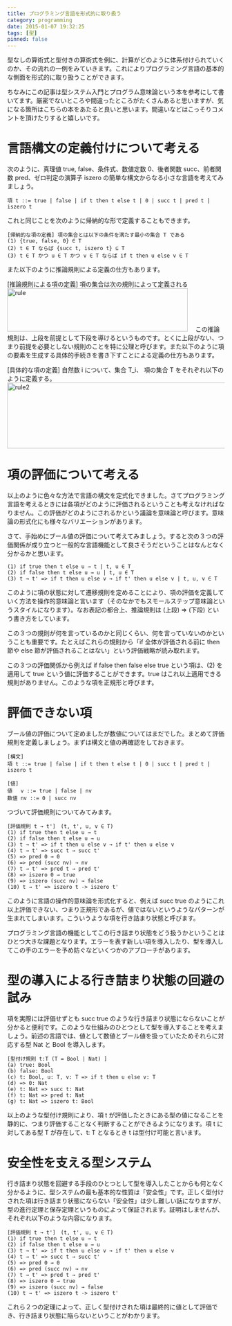 ```yaml
---
title: プログラミング言語を形式的に取り扱う
category: programming
date: 2015-01-07 19:32:25
tags: [型]
pinned: false
---
```


型なしの算術式と型付きの算術式を例に、計算がどのように体系付けられていくのか、その流れの一例をみていきます。これによりプログラミング言語の基本的な側面を形式的に取り扱うことができます。

ちなみにこの記事は型システム入門とプログラム意味論という本を参考にして書いてます。厳密でないところや間違ったところがたくさんあると思いますが、気になる箇所はこちらの本をあたると良いと思います。間違いなどはこっそりコメントを頂けたりすると嬉しいです。

# 言語構文の定義付けについて考える

次のように、真理値 true, false、条件式、数値定数 0、後者関数 succ、前者関数 pred、ゼロ判定の演算子 iszero の簡単な構文からなる小さな言語を考えてみましょう。

```
項 t ::= true | false | if t then t else t | 0 | succ t | pred t | iszero t
```

これと同じことを次のように帰納的な形で定義することもできます。

```
[帰納的な項の定義] 項の集合とは以下の条件を満たす最小の集合 T である
(1) {true, false, 0} ∈ T
(2) t ∈ T ならば {succ t, iszero t} ⊆ T
(3) t ∈ T かつ u ∈ T かつ v ∈ T ならば if t then u else v ∈ T
```

また以下のように推論規則による定義の仕方もあります。

[推論規則による項の定義] 項の集合は次の規則によって定義される
<img src="http://53ningen.com/wp-content/uploads/2015/12/rule.png" alt="rule" width="418" height="100" class="alignnone size-full wp-image-36" />
　この推論規則は、上段を前提として下段を導けるというものです。とくに上段がない、つまり前提を必要としない規則のことを特に公理と呼びます。また以下のように項の要素を生成する具体的手続きを書き下すことによる定義の仕方もあります。

[具体的な項の定義] 自然数 i について、集合 T_i、 項の集合 T をそれぞれ以下のように定義する。
<img src="http://53ningen.com/wp-content/uploads/2015/12/hoge-1.png" alt="rule2" width="825" height="152" class="alignnone size-full wp-image-39" />

# 項の評価について考える

以上のように色々な方法で言語の構文を定式化できました。さてプログラミング言語を考えるときには各項がどのように評価されるということも考えなければなりません。この評価がどのようにされるかという議論を意味論と呼びます。意味論の形式化にも様々なバリエーションがあります。

さて、手始めにブール値の評価について考えてみましょう。すると次の３つの評価関係が成り立つと一般的な言語機能として良さそうだということはなんとなく分かるかと思います。

```
(1) if true then t else u → t | t, u ∈ T
(2) if false then t else u → u | t, u ∈ T
(3) t → t' => if t then u else v → if t' then u else v | t, u, v ∈ T
```

このように項の状態に対して遷移規則を定めることにより、項の評価を定義していく方法を操作的意味論と言います（そのなかでもスモールステップ意味論というスタイルになります）。なお表記の都合上、推論規則は (上段) => (下段) という書き方をしています。

この３つの規則が何を言っているのかと同じくらい、何を言っていないのかということも重要です。たとえばこれらの規則から「if 全体が評価される前に then 節や else 節が評価されることはない」という評価戦略が読み取れます。

この３つの評価関係から例えば if false then false else true という項は、(2) を適用して true という値に評価することができます。true はこれ以上適用できる規則がありません。このような項を正規形と呼びます。

# 評価できない項

ブール値の評価について定めましたが数値についてはまだでした。まとめて評価規則を定義しましょう。まずは構文と値の再確認をしておきます。

```
[構文]
項 t ::= true | false | if t then t else t | 0 | succ t | pred t | iszero t

[値]
値　 v ::= true | false | nv
数値 nv ::= 0 | succ nv
```

つづいて評価規則についてみてみます。

```
[評価規則 t → t']　(t, t', u, v ∈ T)
(1) if true then t else u → t
(2) if false then t else u → u
(3) t → t' => if t then u else v → if t' then u else v
(4) t → t' => succ t → succ t'
(5) => pred 0 → 0
(6) => pred (succ nv) → nv
(7) t → t' => pred t → pred t'
(8) => iszero 0 → true
(9) => iszero (succ nv) → false
(10) t → t' => iszero t -> iszero t'
```

このように言語の操作的意味論を形式化すると、例えば succ true のようにこれ以上評価できない、つまり正規形であるが、値ではないというようなパターンが生まれてしまいます。こういうような項を行き詰まり状態と呼びます。

プログラミング言語の機能としてこの行き詰まり状態をどう扱うかということはひとつ大きな課題となります。エラーを表す新しい項を導入したり、型を導入してこの手のエラーを予め防ぐなどいくつかのアプローチがあります。

# 型の導入による行き詰まり状態の回避の試み

項を実際には評価せずとも succ true のような行き詰まり状態にならないことが分かると便利です。このような仕組みのひとつとして型を導入することを考えましょう。前述の言語では、値として数値とブール値を扱っていたためそれらに対応する型 Nat と Bool を導入します。

```
[型付け規則 t:T (T = Bool | Nat) ]
(a) true: Bool
(b) false: Bool
(c) t: Bool, u: T, v: T => if t then u else v: T
(d) => 0: Nat
(e) t: Nat => succ t: Nat
(f) t: Nat => pred t: Nat
(g) t: Nat => iszero t: Bool
```

以上のような型付け規則により、項 t が評価したときにある型の値になることを静的に、つまり評価することなく判断することができるようになります。項 t に対してある型 T が存在して、t: T となるとき t は型付け可能と言います。

# 安全性を支える型システム

行き詰まり状態を回避する手段のひとつとして型を導入したことからも何となく分かるように、型システムの最も基本的な性質は「安全性」です。正しく型付けされた項は行き詰まり状態にならない「安全性」は少し難しい話になりますが、型の進行定理と保存定理というものによって保証されます。証明はしませんが、それぞれ以下のような内容になります。

```
[評価規則 t → t']　(t, t', u, v ∈ T)
(1) if true then t else u → t
(2) if false then t else u → u
(3) t → t' => if t then u else v → if t' then u else v
(4) t → t' => succ t → succ t'
(5) => pred 0 → 0
(6) => pred (succ nv) → nv
(7) t → t' => pred t → pred t'
(8) => iszero 0 → true
(9) => iszero (succ nv) → false
(10) t → t' => iszero t -> iszero t'
```

これら２つの定理によって、正しく型付けされた項は最終的に値として評価でき、行き詰まり状態に陥らないということがわかります。
